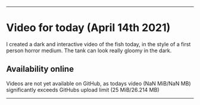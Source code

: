 
***

# Video for today (April 14th 2021)

I created a dark and interactive video of the fish today, in the style of a first person horror medium. The tank can look really gloomy in the dark.

## Availability online

Videos are not yet available on GitHub, as todays video (NaN MiB/NaN MB) significantly exceeds GitHubs upload limit (25 MiB/26.214 MB)

***


